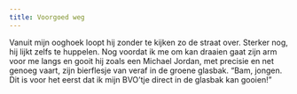 ```yaml
---
title: Voorgoed weg
---
```

Vanuit mijn ooghoek loopt hij zonder te kijken zo de straat over. Sterker nog, hij lijkt zelfs te huppelen. Nog voordat ik me om kan draaien gaat zijn arm voor me langs en gooit hij zoals een Michael Jordan, met precisie en net genoeg vaart, zijn bierflesje van veraf in de groene glasbak. “Bam, jongen. Dit is voor het eerst dat ik mijn BVO’tje direct in de glasbak kan gooien!”
